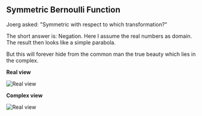 ## Symmetric Bernoulli Function

Joerg asked: "Symmetric with respect to which transformation?"

The short answer is: Negation. Here I assume the real numbers
as domain. The result then looks like a simple parabola.

But this will forever hide from the common man the
true beauty which lies in the complex.

**Real view**

![Real view](https://user-images.githubusercontent.com/876830/123548767-7d138780-d766-11eb-9f66-0346e90b08b6.jpg)

**Complex view**

![Real view](https://user-images.githubusercontent.com/876830/123548913-16429e00-d767-11eb-8af1-8b025f506b9c.jpg)

